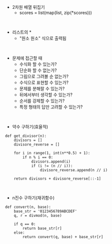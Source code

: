 * 2차원 배열 뒤집기
  * scores = list(map(list, zip(*scores)))

<br>

* 리스트의 *
  * "원소 원소" 식으로 출력됨
  

<br>

* 문제에 접근할 때
  * 수식화 할 수 있는가?
  * 단순화 할 수 없는가?
  * 그림으로 그려볼 순 없는가?
  * 수식으로 표현할 수 있는가?
  * 문제를 분해랄 수 있는가?
  * 뒤에서부터 생각할 수 있는가?
  * 순서를 강제할 수 있는가?
  * 특정 형태의 답만 고려할 수 있는가?


<br>

* 약수 구하기(효율적)
~~~ 
def get_divisor(n):
    divisors = []
    divisore_reverse = []

    for i in range(1, int(n**0.5) + 1):
        if n % i == 0:
            divisors.append(i)
            if (i != (n // i)):
                divisore_reverse.append(n // i)

    return divisors + divisore_reverse[::-1]
~~~



<br>

* n진수 구하기(재귀함수)
~~~
def convert(n, base):
    base_str = '0123456789ABCDEF'
    q, r = divmod(n, base)

    if q == 0:
        return base_str[r]
    else:
        return convert(q, base) + base_str[r]
~~~
